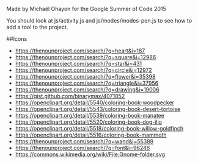 Made by Michaël Ohayon for the Google Summer of Code 2015

You should look at js/activity.js and js/modes/modes-pen.js to see how to add a tool to the project.

##Icons

* https://thenounproject.com/search/?q=heart&i=187
* https://thenounproject.com/search/?q=square&i=12986
* https://thenounproject.com/search/?q=star&i=431
* https://thenounproject.com/search/?q=circle&i=12972
* https://thenounproject.com/search/?q=flower&i=35398
* https://thenounproject.com/search/?q=triangle&i=37956
* https://thenounproject.com/search/?q=drawing&i=19006
* https://gist.github.com/binarymax/4071852
* https://openclipart.org/detail/5540/coloring-book-woodpecker
* https://openclipart.org/detail/5543/coloring-book-desert-tortoise
* https://openclipart.org/detail/5539/coloring-book-manatee
* https://openclipart.org/detail/5520/coloring-book-dog-ilio
* https://openclipart.org/detail/5518/coloring-book-willow-goldfinch
* https://openclipart.org/detail/5516/coloring-book-mammoth
* https://thenounproject.com/search/?q=wand&i=55389
* https://thenounproject.com/search/?q=font&i=96246
* https://commons.wikimedia.org/wiki/File:Gnome-folder.svg